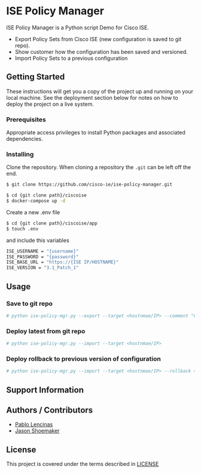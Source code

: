 # ISE Policy Manager
ISE Policy Manager is a Python script Demo for Cisco ISE.

- Export Policy Sets from Cisco ISE (new configuration is saved to git repo). 
- Show customer how the configuration has been saved and versioned.
- Import Policy Sets to a previous configuration


## Getting Started

These instructions will get you a copy of the project up and running on your local machine. See the deployment section below for notes on how to deploy the project on a live system.

### Prerequisites

Appropriate access privileges to install Python packages and associated dependencies.

### Installing

Clone the repository. When cloning a repository the `.git` can be left off the end.

```bash
$ git clone https://github.com/cisco-ie/ise-policy-manager.git
```

```bash
$ cd {git clone path}/ciscoise
$ docker-compose up -d
```

Create a new .env file
```bash
$ cd {git clone path}/ciscoise/app
$ touch .env
```
and include this variables

```bash
ISE_USERNAME = "{username}"
ISE_PASSWORD = "{password}"
ISE_BASE_URL = "https://{ISE IP/HOSTNAME}"
ISE_VERSION = "3.1_Patch_1"
```

## Usage

### Save to git repo
```bash
# python ise-policy-mgr.py --export --target <hostnmae/IP> --comment "Comments about changes"
```
### Deploy latest from git repo
```bash
# python ise-policy-mgr.py --import --target <hostnmae/IP>
```
### Deploy rollback to previous version of configuration
```bash
# python ise-policy-mgr.py --import --target <hostnmae/IP> --rollback <commit_id>
```

## Support Information


## Authors / Contributors

* [Pablo Lencinas](mailto:plencina@cisco.com)
* [Jason Shoemaker](mailto:jashoema@cisco.com)


## License

This project is covered under the terms described in [LICENSE](./LICENSE)
